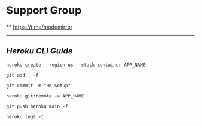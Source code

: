 # Support Group

** https://t.me/modemirror

---

## ***Heroku CLI Guide***



```shell
heroku create --region us --stack container APP_NAME
```

```shell
git add . -f
```
```shell
git commit -m "HK Setup"
```
```shell
heroku git:remote -a APP_NAME
```

```shell
git push heroku main -f
```


```shell
heroku logs -t
```



